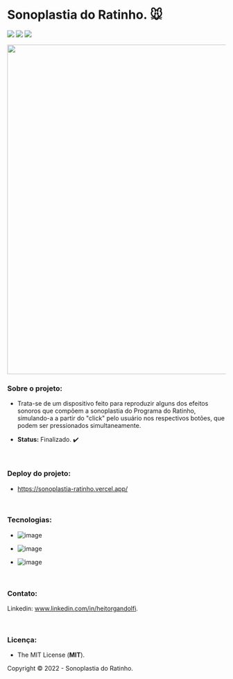 # Sonoplastia do Ratinho. :mouse:

<img src="http://img.shields.io/static/v1?label=STATUS&message=FINALIZADO&color=success&style=for-the-badge"/> <img src="http://img.shields.io/static/v1?label=release%20date&message=OCTOBER%202022&color=green&style=for-the-badge"/> <img src="http://img.shields.io/static/v1?label=license&message=MIT&color=informational&style=for-the-badge"/>

<div align="center">
<img src="https://user-images.githubusercontent.com/113437603/209691579-2c13f7a2-b424-4aa7-a1c2-8547f3bc07c6.png" width="760px">
</div>

### **Sobre o projeto:**

- Trata-se de um dispositivo feito para reproduzir alguns dos efeitos sonoros que compõem a sonoplastia do Programa do Ratinho, simulando-a a partir do "click" pelo usuário nos respectivos botões, que podem ser pressionados simultaneamente. 

- **Status:** Finalizado. :heavy_check_mark:

<br>

### **Deploy do projeto:**

- https://sonoplastia-ratinho.vercel.app/

<br>


### **Tecnologias:**

- ![image](https://img.shields.io/badge/JavaScript-F7DF1E?style=for-the-badge&logo=javascript&logoColor=black
)

- ![image](https://img.shields.io/badge/HTML5-E34F26?style=for-the-badge&logo=html5&logoColor=white
)
- ![image](https://img.shields.io/badge/CSS3-1572B6?style=for-the-badge&logo=css3&logoColor=white
)

<br>

### **Contato:**

Linkedin: www.linkedin.com/in/heitorgandolfi.


<br>

### **Licença:**

- The MIT License (**MIT**).

Copyright ©️ 2022 - Sonoplastia do Ratinho.
 
